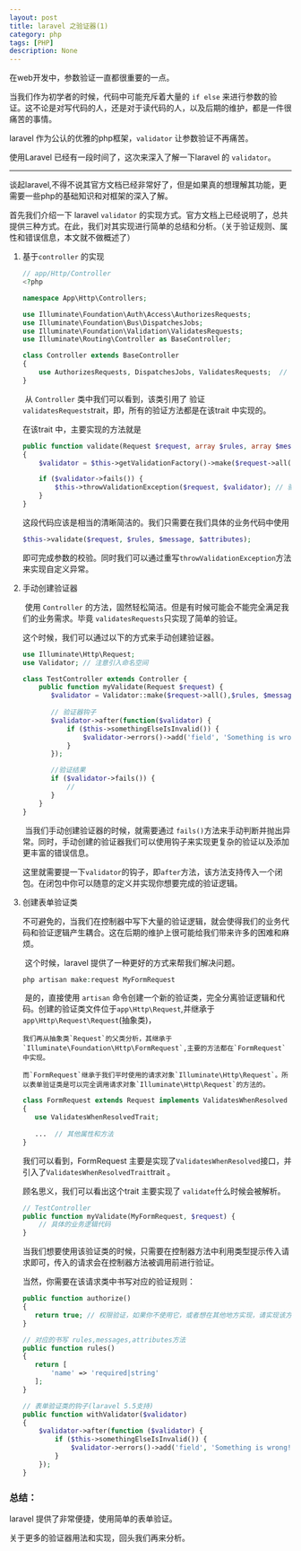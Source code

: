 ```yaml
---
layout: post
title: laravel 之验证器(1)
category: php
tags: [PHP]
description: None
---
```


在web开发中，参数验证一直都很重要的一点。

当我们作为初学者的时候，代码中可能充斥着大量的 `if else` 来进行参数的验证。这不论是对写代码的人，还是对于读代码的人，以及后期的维护，都是一件很痛苦的事情。

laravel 作为公认的优雅的php框架，`validator` 让参数验证不再痛苦。

使用Laravel 已经有一段时间了，这次来深入了解一下laravel 的 `validator`。

----

谈起laravel,不得不说其官方文档已经非常好了，但是如果真的想理解其功能，更需要一些php的基础知识和对框架的深入了解。



首先我们介绍一下 laravel `validator` 的实现方式。官方文档上已经说明了，总共提供三种方式。在此，我们对其实现进行简单的总结和分析。（关于验证规则、属性和错误信息，本文就不做概述了）


1. 基于`controller` 的实现

    ````php
    // app/Http/Controller
    <?php

    namespace App\Http\Controllers;

    use Illuminate\Foundation\Auth\Access\AuthorizesRequests;
    use Illuminate\Foundation\Bus\DispatchesJobs;
    use Illuminate\Foundation\Validation\ValidatesRequests;
    use Illuminate\Routing\Controller as BaseController;

    class Controller extends BaseController
    {
        use AuthorizesRequests, DispatchesJobs, ValidatesRequests;  // 引用trait
    }
    ````

    ​   从 `Controller` 类中我们可以看到，该类引用了 验证`validatesRequests`trait，即，所有的验证方法都是在该trait 中实现的。

    在该trait 中，主要实现的方法就是

    ````php
    public function validate(Request $request, array $rules, array $messages = [], array $customAttributes = [])
    {
        $validator = $this->getValidationFactory()->make($request->all(), $rules, $messages, $customAttributes); // 获得validator 实例，并对参数进行校验

        if ($validator->fails()) {
            $this->throwValidationException($request, $validator); // 验证失败，即抛出异常
        }
    }
    ````

    这段代码应该是相当的清晰简洁的。我们只需要在我们具体的业务代码中使用

    ````php
    $this->validate($request, $rules, $message, $attributes);
    ````

    即可完成参数的校验。同时我们可以通过重写`throwValidationException`方法来实现自定义异常。

2. 手动创建验证器

    ​   使用 `Controller` 的方法，固然轻松简洁。但是有时候可能会不能完全满足我们的业务需求。毕竟 `validatesRequests`只实现了简单的验证。

    这个时候，我们可以通过以下的方式来手动创建验证器。

    ````php
    use Illuminate\Http\Request;
    use Validator; // 注意引入命名空间

    class TestController extends Controller {
        public function myValidate(Request $request) {
           $validator = Validator::make($request->all(),$rules, $message, $attributes);// 手动创建验证器
           
           // 验证器钩子
           $validator->after(function($validator) {
               if ($this->somethingElseIsInvalid()) {
                   $validator->errors()->add('field', 'Something is wrong!');   
               }
           });

           //验证结果
           if ($validator->fails()) {
               //
           }
        }
    }
    ````

    ​   当我们手动创建验证器的时候，就需要通过 `fails()`方法来手动判断并抛出异常。同时，手动创建的验证器我们可以使用钩子来实现更复杂的验证以及添加更丰富的错误信息。

    ​   这里就需要提一下`validator`的钩子，即`after`方法，该方法支持传入一个闭包。在闭包中你可以随意的定义并实现你想要完成的验证逻辑。

3. 创建表单验证类

    ​   不可避免的，当我们在控制器中写下大量的验证逻辑，就会使得我们的业务代码和验证逻辑产生耦合。这在后期的维护上很可能给我们带来许多的困难和麻烦。

    ​   这个时候，laravel 提供了一种更好的方式来帮我们解决问题。

    ````php
    php artisan make:request MyFormRequest

    ````


    ​   是的，直接使用 `artisan` 命令创建一个新的验证类，完全分离验证逻辑和代码。创建的验证类文件位于`app\Http\Request`,并继承于`app\Http\Request\Request`(抽象类)，
    
       我们再从抽象类`Request`的父类分析，其继承于`Illuminate\Foundation\Http\FormRequest`,主要的方法都在`FormRequest`中实现。

       而`FormRequest`继承于我们平时使用的请求对象`Illuminate\Http\Request`。所以表单验证类是可以完全调用请求对象`Illuminate\Http\Request`的方法的。

    ````php
    class FormRequest extends Request implements ValidatesWhenResolved
    {
       use ValidatesWhenResolvedTrait;
       
       ...  // 其他属性和方法
    }
    ````

    我们可以看到，FormRequest 主要是实现了`ValidatesWhenResolved`接口，并引入了`ValidatesWhenResolvedTrait`trait 。

    顾名思义，我们可以看出这个trait 主要实现了 `validate`什么时候会被解析。

    ````php
    // TestController
    public function myValidate(MyFormRequest, $request) {
        // 具体的业务逻辑代码
    }
    ````

    当我们想要使用该验证类的时候，只需要在控制器方法中利用类型提示传入请求即可，传入的请求会在控制器方法被调用前进行验证。

    当然，你需要在该请求类中书写对应的验证规则：

    ````php
    public function authorize()
    {
       return true; // 权限验证，如果你不使用它，或者想在其他地方实现，请实现该方法，并返回true;
    }

    // 对应的书写 rules,messages,attributes方法
    public function rules()
    {
       return [
           'name' => 'required|string'
       ];
    }

    // 表单验证类的钩子(laravel 5.5支持)
    public function withValidator($validator)
    {
        $validator->after(function ($validator) {
            if ($this->somethingElseIsInvalid()) {
                $validator->errors()->add('field', 'Something is wrong!');
            }
        });
    }
    ````


### 总结：

laravel 提供了非常便捷，使用简单的表单验证。

关于更多的验证器用法和实现，回头我们再来分析。



